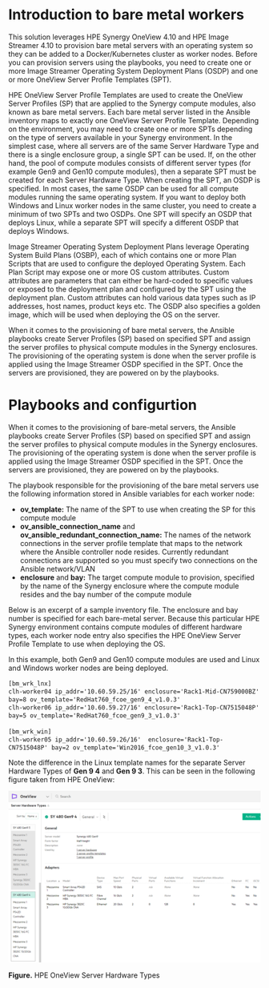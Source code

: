 # Introduction to bare metal workers

This solution leverages HPE Synergy OneView 4.10 and HPE Image Streamer 4.10 to provision bare metal servers with an operating system so they can be added to a Docker/Kubernetes cluster as worker nodes. Before you can provision servers using the playbooks, you need to create one or more Image Streamer Operating System Deployment Plans (OSDP) and one or more OneView Server Profile Templates (SPT).

HPE OneView Server Profile Templates are used to create the OneView Server Profiles (SP) that are applied to the Synergy compute modules, also known as bare metal servers.  Each bare metal server listed in the Ansible inventory maps to exactly one OneView Server Profile Template. Depending on the environment, you may need to create one or more SPTs depending on the type of servers available in your Synergy environment. In the simplest case, where all servers are of the same Server Hardware Type and there is a single enclosure group, a single SPT can be used. If, on the other hand, the pool of compute modules consists of different server types (for example Gen9 and Gen10 compute modules), then a separate SPT must be created for each Server Hardware Type. When creating the SPT, an OSDP is specified. In most cases, the same OSDP can be used for all compute modules running the same operating system.  If you want to deploy both Windows and Linux worker nodes in the same cluster, you need to create a minimum of two SPTs and two OSDPs.  One SPT will specify an OSDP that deploys Linux, while a separate SPT will specify a different OSDP that deploys Windows.

Image Streamer Operating System Deployment Plans leverage Operating System Build Plans (OSBP), each of which contains one or more Plan Scripts that are used to configure the deployed Operating System.  Each Plan Script may expose one or more OS custom attributes.  Custom attributes are parameters that can either be hard-coded to specific values or exposed to the deployment plan and configured by the SPT using the deployment plan.  Custom attributes can hold various data types such as IP addresses, host names, product keys etc.  The OSDP also specifies a golden image, which will be used when deploying the OS on the server.

When it comes to the provisioning of bare metal servers, the Ansible playbooks create Server Profiles (SP) based on specified SPT and assign the server profiles to physical compute modules in the Synergy enclosures. The provisioning of the operating system is done when the server profile is applied using the Image Streamer OSDP specified in the SPT. Once the servers are provisioned, they are powered on by the playbooks.


# Playbooks and configurtion

When it comes to the provisioning of bare-metal servers, the Ansible playbooks create Server Profiles (SP) based on specified SPT and assign the server profiles to physical compute modules in the Synergy enclosures. The provisioning of the operating system is done when the server profile is applied using the Image Streamer OSDP specified in the SPT. Once the servers are provisioned, they are powered on by the playbooks.

The playbook responsible for the provisioning of the bare metal servers use the following information stored in Ansible variables for each worker node:

- **ov_template:** The name of the SPT to use when creating the SP for this compute module
- **ov_ansible_connection_name** and **ov\_ansible\_redundant\_connection\_name:** The names of the network connections in the server profile template that maps to the network where the Ansible controller node resides. Currently redundant connections are supported so you must specify two connections on the Ansible network/VLAN
- **enclosure** and **bay:** The target compute module to provision, specified by the name of the Synergy enclosure where the compute module resides and the bay number of the compute module


Below is an excerpt of a sample inventory file. The enclosure and bay number is specified for each bare-metal server. Because this particular HPE Synergy environment contains compute modules of different hardware types, each worker node entry also specifies the HPE OneView Server Profile Template to use when deploying the OS. 

In this example, both Gen9 and Gen10 compute modules are used and  Linux and Windows worker nodes
are being deployed.

```
[bm_wrk_lnx]
clh-worker04 ip_addr='10.60.59.25/16' enclosure='Rack1-Mid-CN759000BZ' bay=8 ov_template='RedHat760_fcoe_gen9_4_v1.0.3'
clh-worker06 ip_addr='10.60.59.27/16' enclosure='Rack1-Top-CN7515048P' bay=5 ov_template='RedHat760_fcoe_gen9_3_v1.0.3'
 
[bm_wrk_win]
clh-worker05 ip_addr='10.60.59.26/16'  enclosure='Rack1-Top-CN7515048P' bay=2 ov_template='Win2016_fcoe_gen10_3_v1.0.3'
```

Note the difference in the Linux template names for the separate Server Hardware Types of **Gen 9 4** and **Gen 9 3**. This can be seen in the following figure taken from HPE OneView:


![ "HPE OneView Server Hardware Types"][media-oneview-server-hardware-types]

**Figure.** HPE OneView Server Hardware Types






[media-oneview-server-hardware-types]:<../media/oneview-server-hardware-types.png> 









